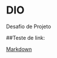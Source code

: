 # **DIO**
Desafio de Projeto

##Teste de link:

[Markdown](https://www.markdownguide.org/getting-started/)


